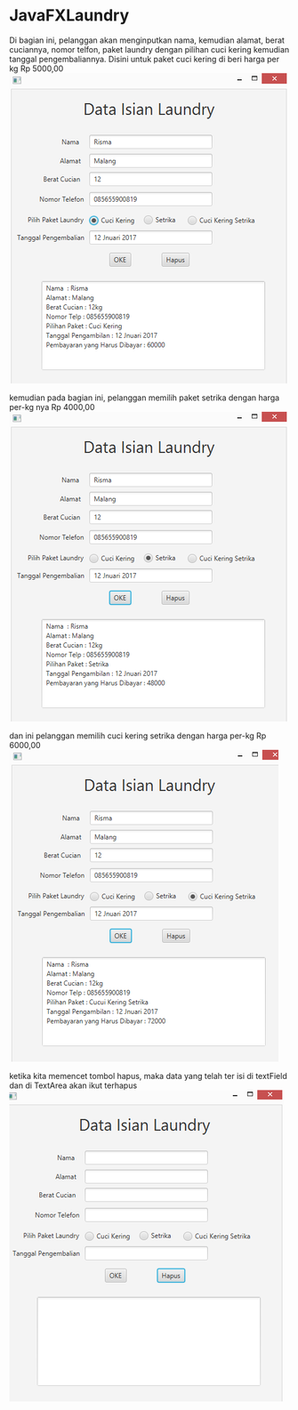 # JavaFXLaundry
Di bagian ini, pelanggan akan menginputkan nama, kemudian alamat, berat cuciannya, nomor telfon, paket laundry dengan pilihan cuci kering kemudian tanggal pengembaliannya. Disini untuk paket cuci kering di beri harga per kg Rp 5000,00
![alt text](https://github.com/rismaintan/JavaFXLaundry/blob/master/1.PNG)

kemudian pada bagian ini, pelanggan memilih paket setrika dengan harga per-kg nya Rp 4000,00
![alt text](https://github.com/rismaintan/JavaFXLaundry/blob/master/2.PNG)

dan ini pelanggan memilih cuci kering setrika dengan harga per-kg Rp 6000,00
![alt text](https://github.com/rismaintan/JavaFXLaundry/blob/master/3.PNG)

ketika kita memencet tombol hapus, maka data yang telah ter isi di textField dan di TextArea akan ikut terhapus
![alt text](https://github.com/rismaintan/JavaFXLaundry/blob/master/hapus.PNG)
